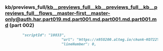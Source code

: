 ### kb/previews_full/kb__previews_full__kb__previews_full__kb__previews_full__flows__master-first__master-only@auth.har.part019.md.part001.md.part001.md.part001.md (part 002)

```md
        "scriptId": "10833",
                          "url": "https://n958200.alteg.io/chunk-KO722YSM.js",
                          "lineNumber": 0,
 
```

```

